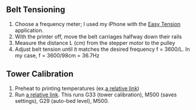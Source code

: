 ## Belt Tensioning
1. Choose a frequency meter; I used my iPhone with the <a href="https://apps.apple.com/us/app/easy-tension/id1093873727">Easy Tension</a> application.
2. With the printer off, move the belt carriages halfway down their rails
3. Measure the distance L (cm) from the stepper motor to the pulley
4. Adjust belt tension until it matches the desired frequency f = 3600/L. In my case, f = 3600/98cm = 36.7Hz

## Tower Calibration
1. Preheat to printing temperatures (ex.[a relative link](heatPLA.gcode))
2. Run [a relative link](towerCalibration.gcode). This runs G33 (tower calibration), M500 (saves settings), G29 (auto-bed level), M500.